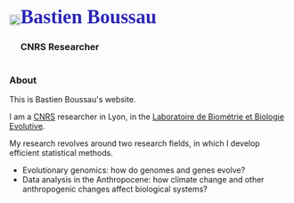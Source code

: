 ---
---

<div class="row" style="display: flex; align-items: center;">
<div class="col-sm-2 col-xs-4">
  <img src="{{ site.baseurl }}{% link assets/img/portrait_site_boussau.jpg %}" alt="" width="100%" />
</div>
<div class="col-sm-10 col-xs-8">
  <h1 style="font-family:'Raleway'; font-size: 2.5em"><font color="#2D28B5"><b>Bastien Boussau</b></font></h1>
  <h3>CNRS Researcher</h3>
</div>
</div>


### About

This is Bastien Boussau's website.

I am a [CNRS](http://www.cnrs.fr/) researcher in Lyon, in the [Laboratoire de Biométrie et Biologie Evolutive](https://lbbe.univ-lyon1.fr/?lang=en).

My research revolves around two research fields, in which I develop efficient statistical methods.
-   Evolutionary genomics: how do genomes and genes evolve?
-   Data analysis in the Anthropocene: how climate change and other anthropogenic changes affect biological systems?
